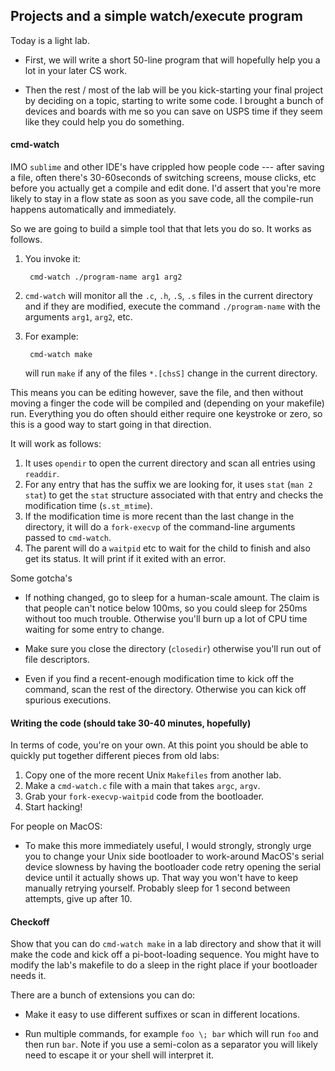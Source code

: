 ## Projects and a simple watch/execute program

Today is a light lab.    
 - First, we will write a short 50-line program that will hopefully help you 
   a lot in your later CS work.  

 - Then the rest / most of the lab will be you kick-starting your final
   project by deciding on a topic, starting to write some code.  I brought
   a bunch of devices and boards with me so you can save on USPS time
   if they seem like they could help you do something.

#### cmd-watch

IMO `sublime` and other IDE's have  crippled how people code --- after
saving a file, often there's 30-60seconds of switching screens, mouse
clicks, etc before you actually get a compile and edit done.  I'd assert
that you're more likely to stay in a flow state as soon as you save code, 
all the compile-run happens automatically and immediately.  

So we are going to build a simple tool that that lets you do so.  It works as follows.
  1. You invoke it:

          cmd-watch ./program-name arg1 arg2 

  2. `cmd-watch` will monitor all the `.c`, `.h`, `.S`, `.s` files in the current
     directory and if they are modified, execute the command `./program-name` with
     the arguments `arg1`, `arg2`, etc.
  3. For example:

          cmd-watch make
     will run `make` if any of the files `*.[chsS]` change in the current directory.

This means you can be editing however, save the file, and then without moving a finger
the code will be compiled and (depending on your makefile) run.  Everything you do
often should either require one keystroke or zero, so this is a good way to start going
in that direction.

It will work as follows:
  1. It uses `opendir` to open the current directory and scan all 
  entries using `readdir`.
  2. For any entry that has the suffix we are looking for, it uses `stat` 
  (`man 2 stat`) to get the `stat` structure associated with that entry and checks
  the modification time (`s.st_mtime`).
  3. If the modification time is more recent than the last change in the directory, it 
  will do a `fork-execvp` of the command-line arguments passed to `cmd-watch`.
  4. The parent will do a `waitpid` etc to wait for the child to finish and also
  get its status.  It will print if it exited with an error.

Some gotcha's
  - If nothing changed, go to sleep for a human-scale amount.  The claim
  is that people can't notice below 100ms, so you could sleep for 250ms
  without too much trouble.  Otherwise you'll burn up a lot of CPU time
  waiting for some entry to change.

  - Make sure you close the directory (`closedir`) otherwise you'll run
  out of file descriptors.

  - Even if you find a recent-enough modification time to kick off the
  command, scan the rest of the directory.  Otherwise you can kick off
  spurious executions.

#### Writing the code (should take 30-40 minutes, hopefully)

In terms of code, you're on your own.   At this point you should be able to 
quickly put together different pieces from old labs:
  1. Copy one of the more recent Unix `Makefiles` from another lab.
  2. Make a `cmd-watch.c` file with a main that takes `argc`, `argv`.
  3. Grab your `fork-execvp-waitpid` code from the bootloader.
  4. Start hacking!

For people on MacOS:
  - To make this more immediately useful, I would strongly, strongly
  urge you to change your Unix side bootloader to work-around MacOS's
  serial device slowness by having the bootloader code retry opening the
  serial device until it actually shows up.  That way you won't have to
  keep manually retrying yourself.  Probably sleep for 1 second between
  attempts, give up after 10.

#### Checkoff
  
Show that you can do `cmd-watch make` in a lab directory and show that it
will make the code and kick off a pi-boot-loading sequence.  You might
have to modify the lab's makefile to do a sleep in the right place if
your bootloader needs it.

There are a bunch of extensions you can do:
 - Make it easy to use different suffixes or scan in different locations.

 - Run multiple commands, for example `foo \; bar` which will run `foo` and then
  run `bar`.  Note if you use a semi-colon as a separator you will likely need to 
  escape it or your shell will interpret it.
